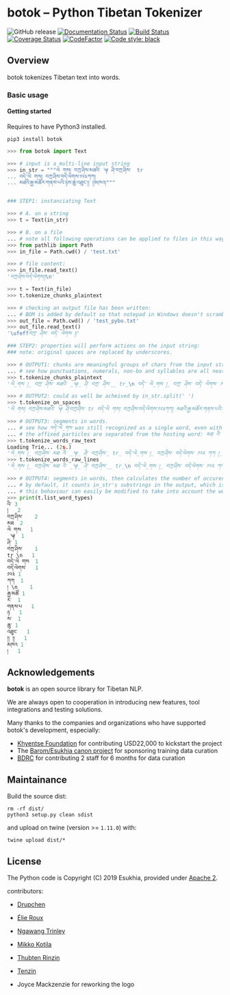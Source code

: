 # botok – Python Tibetan Tokenizer
![GitHub release](https://img.shields.io/github/release/Esukhia/botok.svg) [![Documentation Status](https://readthedocs.org/projects/botok/badge/?version=latest)](https://botok.readthedocs.io/en/latest/?badge=latest) [![Build Status](https://travis-ci.org/Esukhia/botok.svg?branch=master)](https://travis-ci.org/Esukhia/botok) [![Coverage Status](https://coveralls.io/repos/github/Esukhia/botok/badge.svg?branch=master)](https://coveralls.io/github/Esukhia/botok?branch=master)   [![CodeFactor](https://www.codefactor.io/repository/github/esukhia/botok/badge)](https://www.codefactor.io/repository/github/esukhia/botok) [![Code style: black](https://img.shields.io/badge/code%20style-black-000000.svg)](https://black.readthedocs.io/en/stable/)


## Overview

botok tokenizes Tibetan text into words.

### Basic usage

#### Getting started
Requires to have Python3 installed.

    pip3 install botok

```python
>>> from botok import Text

>>> # input is a multi-line input string
>>> in_str = """ལེ གས། བཀྲ་ཤིས་མཐའི་ ༆ ཤི་བཀྲ་ཤིས་  tr 
... བདེ་་ལེ གས། བཀྲ་ཤིས་བདེ་ལེགས་༡༢༣ཀཀ། 
... མཐའི་རྒྱ་མཚོར་གནས་པའི་ཉས་ཆུ་འཐུང་།། །།མཁའ།"""


### STEP1: instanciating Text

>>> # A. on a string
>>> t = Text(in_str)

>>> # B. on a file
... # note all following operations can be applied to files in this way.
>>> from pathlib import Path
>>> in_file = Path.cwd() / 'test.txt'

>>> # file content:
>>> in_file.read_text()
'བཀྲ་ཤིས་བདེ་ལེགས།།\n'

>>> t = Text(in_file)
>>> t.tokenize_chunks_plaintext

>>> # checking an output file has been written:
... # BOM is added by default so that notepad in Windows doesn't scramble the line breaks
>>> out_file = Path.cwd() / 'test_pybo.txt'
>>> out_file.read_text()
'\ufeffབཀྲ་ ཤིས་ བདེ་ ལེགས །།'

### STEP2: properties will perform actions on the input string:
### note: original spaces are replaced by underscores.

>>> # OUTPUT1: chunks are meaningful groups of chars from the input string.
... # see how punctuations, numerals, non-bo and syllables are all neatly grouped.
>>> t.tokenize_chunks_plaintext
'ལེ_གས །_ བཀྲ་ ཤིས་ མཐའི་ _༆_ ཤི་ བཀྲ་ ཤིས་__ tr_\n བདེ་་ ལེ_གས །_ བཀྲ་ ཤིས་ བདེ་ ལེགས་ ༡༢༣ ཀཀ །_\n མཐའི་ རྒྱ་ མཚོར་ གནས་ པའི་ ཉས་ ཆུ་ འཐུང་ །།_།། མཁའ །'

>>> # OUTPUT2: could as well be acheived by in_str.split(' ')
>>> t.tokenize_on_spaces
'ལེ གས། བཀྲ་ཤིས་མཐའི་ ༆ ཤི་བཀྲ་ཤིས་ tr བདེ་་ལེ གས། བཀྲ་ཤིས་བདེ་ལེགས་༡༢༣ཀཀ། མཐའི་རྒྱ་མཚོར་གནས་པའི་ཉས་ཆུ་འཐུང་།། །།མཁའ།'

>>> # OUTPUT3: segments in words.
... # see how བདེ་་ལེ_གས was still recognized as a single word, even with the space and the double tsek.
... # the affixed particles are separated from the hosting word: མཐ འི་ རྒྱ་མཚོ ར་ གནས་པ འི་ ཉ ས་
>>> t.tokenize_words_raw_text
Loading Trie... (2s.)
'ལེ_གས །_ བཀྲ་ཤིས་ མཐ འི་ _༆_ ཤི་ བཀྲ་ཤིས་_ tr_ བདེ་་ལེ_གས །_ བཀྲ་ཤིས་ བདེ་ལེགས་ ༡༢༣ ཀཀ །_ མཐ འི་ རྒྱ་མཚོ ར་ གནས་པ འི་ ཉ ས་ ཆུ་ འཐུང་ །།_།། མཁའ །'
>>> t.tokenize_words_raw_lines
'ལེ_གས །_ བཀྲ་ཤིས་ མཐ འི་ _༆_ ཤི་ བཀྲ་ཤིས་__ tr_\n བདེ་་ལེ_གས །_ བཀྲ་ཤིས་ བདེ་ལེགས་ ༡༢༣ ཀཀ །_\n མཐ འི་ རྒྱ་མཚོ ར་ གནས་པ འི་ ཉ ས་ ཆུ་ འཐུང་ །།_།། མཁའ །'

>>> # OUTPUT4: segments in words, then calculates the number of occurences of each word found
... # by default, it counts in_str's substrings in the output, which is why we have བདེ་་ལེ གས	1, བདེ་ལེགས་	1
... # this behaviour can easily be modified to take into account the words that pybo recognized instead (see advanced usage)
>>> print(t.list_word_types)
འི་	3
། 	2
བཀྲ་ཤིས་	2
མཐ	2
ལེ གས	1
 ༆ 	1
ཤི་	1
བཀྲ་ཤིས་  	1
tr \n	1
བདེ་་ལེ གས	1
བདེ་ལེགས་	1
༡༢༣	1
ཀཀ	1
། \n	1
རྒྱ་མཚོ	1
ར་	1
གནས་པ	1
ཉ	1
ས་	1
ཆུ་	1
འཐུང་	1
།། །།	1
མཁའ	1
།	1
```

## Acknowledgements

**botok** is an open source library for Tibetan NLP.

We are always open to cooperation in introducing new features, tool integrations and testing solutions.

Many thanks to the companies and organizations who have supported botok's development, especially:

* [Khyentse Foundation](https://khyentsefoundation.org) for contributing USD22,000 to kickstart the project 
* The [Barom/Esukhia canon project](http://www.barom.org) for sponsoring training data curation
* [BDRC](https://tbrc.org) for contributing 2 staff for 6 months for data curation

## Maintainance

Build the source dist:

```
rm -rf dist/
python3 setup.py clean sdist
```

and upload on twine (version >= `1.11.0`) with:

```
twine upload dist/*
```

## License

The Python code is Copyright (C) 2019 Esukhia, provided under [Apache 2](LICENSE). 

contributors:
 * [Drupchen](https://github.com/drupchen)
 * [Élie Roux](https://github.com/eroux)
 * [Ngawang Trinley](https://github.com/ngawangtrinley)
 * [Mikko Kotila](https://github.com/mikkokotila)
 * [Thubten Rinzin](https://github.com/thubtenrigzin)

 * [Tenzin](https://github.com/10zinten)
 * Joyce Mackzenzie for reworking the logo

